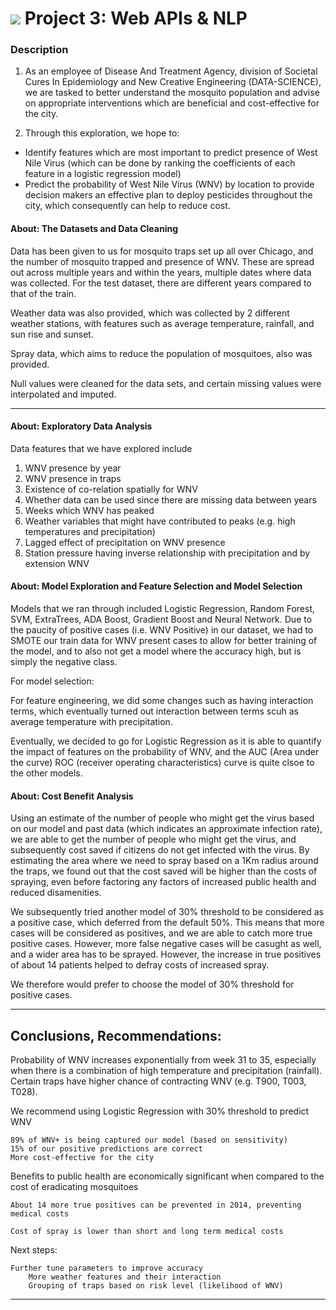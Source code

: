 # ![](https://ga-dash.s3.amazonaws.com/production/assets/logo-9f88ae6c9c3871690e33280fcf557f33.png) Project 3: Web APIs & NLP

### Description

1. As an employee of Disease And Treatment Agency, division of Societal Cures In Epidemiology and New Creative Engineering (DATA-SCIENCE), we are tasked to better understand the mosquito population and advise on appropriate interventions which are beneficial and cost-effective for the city.


2. Through this exploration, we hope to:

- Identify features which are most important to predict presence of West Nile Virus (which can be done by ranking the coefficients of each feature in a logistic regression model)
- Predict the probability of West Nile Virus (WNV) by location to provide decision makers an effective plan to deploy pesticides throughout the city, which consequently can help to reduce cost.


#### About: The Datasets and Data Cleaning

Data has been given to us for mosquito traps set up all over Chicago, and the number of mosquito trapped and presence of WNV. These are spread out across multiple years and within the years, multiple dates where data was collected. For the test dataset, there are different years compared to that of the train.

Weather data was also provided, which was collected by 2 different weather stations, with features such as average temperature, rainfall, and sun rise and sunset.

Spray data, which aims to reduce the population of mosquitoes, also was provided.

Null values were cleaned for the data sets, and certain missing values were interpolated and imputed.


---

#### About: Exploratory Data Analysis

Data features that we have explored include

1) WNV presence by year
2) WNV presence in traps
3) Existence of co-relation spatially for WNV
4) Whether data can be used since there are missing data between years 
5) Weeks which WNV has peaked
6) Weather variables that might have contributed to peaks (e.g. high temperatures and precipitation)
7) Lagged effect of precipitation on WNV presence
8) Station pressure having inverse relationship with precipitation and by extension WNV


#### About: Model Exploration and Feature Selection and Model Selection

Models that we ran through included Logistic Regression, Random Forest, SVM, ExtraTrees, ADA Boost, Gradient Boost and Neural Network.
Due to the paucity of positive cases (i.e. WNV Positive) in our dataset, we had to SMOTE our train data for WNV present cases to allow for better training of the model, and to also not get a model where the accuracy high, but is simply the negative class.

For model selection: 

For feature engineering, we did some changes such as having interaction terms, which eventually turned out interaction between terms scuh as average temperature with precipitation.

Eventually, we decided to go for Logistic Regression as it is able to quantify the impact of features on the probability of WNV, and the AUC (Area under the curve) ROC (receiver operating characteristics) curve is quite clsoe to the other models. 


#### About: Cost Benefit Analysis

Using an estimate of the number of people who might get the virus based on our model and past data (which indicates an approximate infection rate), we are able to get the number of people who might get the virus, and subsequently cost saved if citizens do not get infected with the virus. By estimating the area where we need to spray based on a 1Km radius around the traps, we found out that the cost saved will be higher than the costs of spraying, even before factoring any factors of increased public health and reduced disamenities.

We subsequently tried another model of 30% threshold to be considered as a positive case, which deferred from the default 50%. This means that more cases will be considered as positives, and we are able to catch more true positive cases. However, more false negative cases will be casught as well, and a wider area has to be sprayed. However, the increase in true positives of about 14 patients helped to defray costs of increased spray.

We therefore would prefer to choose the model of 30% threshold for positive cases.



---

## Conclusions, Recommendations:

Probability of WNV increases exponentially from week 31 to 35, especially when there is a combination of high temperature and precipitation (rainfall). Certain traps have higher chance of contracting WNV (e.g. T900, T003, T028).

We recommend using Logistic Regression with 30% threshold to predict WNV

    89% of WNV+ is being captured our model (based on sensitivity)
    15% of our positive predictions are correct
    More cost-effective for the city 

Benefits to public health are economically significant when compared to the cost of eradicating mosquitoes
    
    About 14 more true positives can be prevented in 2014, preventing medical costs
    
    Cost of spray is lower than short and long term medical costs

Next steps:

    Further tune parameters to improve accuracy
        More weather features and their interaction
        Grouping of traps based on risk level (likelihood of WNV)

    





---
